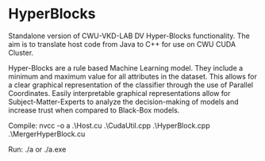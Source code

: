 # HyperBlocks
Standalone version of CWU-VKD-LAB DV Hyper-Blocks functionality. The aim is to translate host code from Java to C++ for use on CWU CUDA Cluster. 

Hyper-Blocks are a rule based Machine Learning model. They include a minimum and maximum value
for all attributes in the dataset. This allows for a clear graphical representation of 
the classifier through the use of Parallel Coordinates. Easily interpretable graphical representations
allow for Subject-Matter-Experts to analyze the decision-making of models and increase trust
when compared to Black-Box models.


Compile:
    nvcc -o a .\Host.cu .\CudaUtil.cpp .\HyperBlock.cpp .\MergerHyperBlock.cu

Run:
    ./a
    or
    ./a.exe